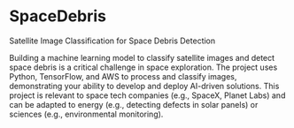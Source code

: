 # SpaceDebris
Satellite Image Classification for Space Debris Detection

Building a machine learning model to classify satellite images and detect space debris is a critical challenge in space exploration. The project uses Python, TensorFlow, and AWS to process and classify images, demonstrating your ability to develop and deploy AI-driven solutions. This project is relevant to space tech companies (e.g., SpaceX, Planet Labs) and can be adapted to energy (e.g., detecting defects in solar panels) or sciences (e.g., environmental monitoring).


